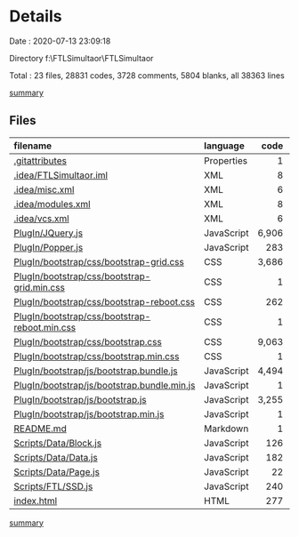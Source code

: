 # Details

Date : 2020-07-13 23:09:18

Directory f:\FTLSimultaor\FTLSimultaor

Total : 23 files,  28831 codes, 3728 comments, 5804 blanks, all 38363 lines

[summary](results.md)

## Files
| filename | language | code | comment | blank | total |
| :--- | :--- | ---: | ---: | ---: | ---: |
| [.gitattributes](/.gitattributes) | Properties | 1 | 1 | 1 | 3 |
| [.idea/FTLSimultaor.iml](/.idea/FTLSimultaor.iml) | XML | 8 | 0 | 0 | 8 |
| [.idea/misc.xml](/.idea/misc.xml) | XML | 6 | 0 | 0 | 6 |
| [.idea/modules.xml](/.idea/modules.xml) | XML | 8 | 0 | 0 | 8 |
| [.idea/vcs.xml](/.idea/vcs.xml) | XML | 6 | 0 | 0 | 6 |
| [PlugIn/JQuery.js](/PlugIn/JQuery.js) | JavaScript | 6,906 | 1,890 | 2,076 | 10,872 |
| [PlugIn/Popper.js](/PlugIn/Popper.js) | JavaScript | 283 | 5 | 51 | 339 |
| [PlugIn/bootstrap/css/bootstrap-grid.css](/PlugIn/bootstrap/css/bootstrap-grid.css) | CSS | 3,686 | 7 | 211 | 3,904 |
| [PlugIn/bootstrap/css/bootstrap-grid.min.css](/PlugIn/bootstrap/css/bootstrap-grid.min.css) | CSS | 1 | 6 | 0 | 7 |
| [PlugIn/bootstrap/css/bootstrap-reboot.css](/PlugIn/bootstrap/css/bootstrap-reboot.css) | CSS | 262 | 8 | 55 | 325 |
| [PlugIn/bootstrap/css/bootstrap-reboot.min.css](/PlugIn/bootstrap/css/bootstrap-reboot.min.css) | CSS | 1 | 7 | 0 | 8 |
| [PlugIn/bootstrap/css/bootstrap.css](/PlugIn/bootstrap/css/bootstrap.css) | CSS | 9,063 | 7 | 1,208 | 10,278 |
| [PlugIn/bootstrap/css/bootstrap.min.css](/PlugIn/bootstrap/css/bootstrap.min.css) | CSS | 1 | 6 | 0 | 7 |
| [PlugIn/bootstrap/js/bootstrap.bundle.js](/PlugIn/bootstrap/js/bootstrap.bundle.js) | JavaScript | 4,494 | 1,364 | 1,176 | 7,034 |
| [PlugIn/bootstrap/js/bootstrap.bundle.min.js](/PlugIn/bootstrap/js/bootstrap.bundle.min.js) | JavaScript | 1 | 6 | 0 | 7 |
| [PlugIn/bootstrap/js/bootstrap.js](/PlugIn/bootstrap/js/bootstrap.js) | JavaScript | 3,255 | 314 | 852 | 4,421 |
| [PlugIn/bootstrap/js/bootstrap.min.js](/PlugIn/bootstrap/js/bootstrap.min.js) | JavaScript | 1 | 6 | 0 | 7 |
| [README.md](/README.md) | Markdown | 1 | 0 | 2 | 3 |
| [Scripts/Data/Block.js](/Scripts/Data/Block.js) | JavaScript | 126 | 20 | 24 | 170 |
| [Scripts/Data/Data.js](/Scripts/Data/Data.js) | JavaScript | 182 | 30 | 23 | 235 |
| [Scripts/Data/Page.js](/Scripts/Data/Page.js) | JavaScript | 22 | 2 | 5 | 29 |
| [Scripts/FTL/SSD.js](/Scripts/FTL/SSD.js) | JavaScript | 240 | 47 | 50 | 337 |
| [index.html](/index.html) | HTML | 277 | 2 | 70 | 349 |

[summary](results.md)